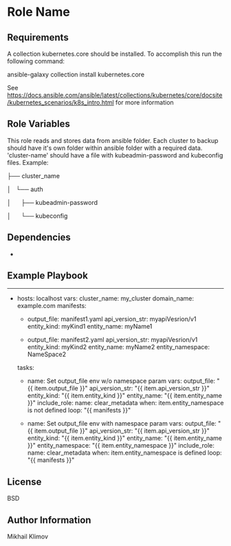 Role Name
=========


Requirements
------------

A collection kubernetes.core should be installed. To accomplish this run the following command:

ansible-galaxy collection install kubernetes.core

See https://docs.ansible.com/ansible/latest/collections/kubernetes/core/docsite/kubernetes_scenarios/k8s_intro.html for more information

Role Variables
--------------

This role reads and stores data from ansible folder. Each cluster to backup should have it's own folder within ansible folder with a required data. 'cluster-name' should have a file with  kubeadmin-password and  kubeconfig files. Example:

├── cluster_name

│   └── auth

│       ├── kubeadmin-password

│       └── kubeconfig



Dependencies
------------

-

Example Playbook
----------------

---
- hosts: localhost
  vars:
    cluster_name: my_cluster
    domain_name: example.com
    manifests:

    - output_file: manifest1.yaml
      api_version_str: myapiVesrion/v1
      entity_kind: myKind1
      entity_name: myName1

    - output_file: manifest2.yaml
      api_version_str: myapiVesrion/v1
      entity_kind: myKind2
      entity_name: myName2
      entity_namespace: NameSpace2

  tasks:
    - name: Set output_file env w/o namespace param
      vars:
        output_file: "{{ item.output_file }}"
        api_version_str: "{{ item.api_version_str }}"
        entity_kind: "{{ item.entity_kind }}"
        entity_name: "{{ item.entity_name }}"
      include_role:
        name: clear_metadata
      when: item.entity_namespace is not defined
      loop: "{{ manifests }}"

    - name: Set output_file env with namespace param
      vars:
        output_file: "{{ item.output_file }}"
        api_version_str: "{{ item.api_version_str }}"
        entity_kind: "{{ item.entity_kind }}"
        entity_name: "{{ item.entity_name }}"
        entity_namespace: "{{ item.entity_namespace }}"
      include_role:
        name: clear_metadata
      when: item.entity_namespace is defined
      loop: "{{ manifests }}"


License
-------

BSD

Author Information
------------------

Mikhail Klimov
